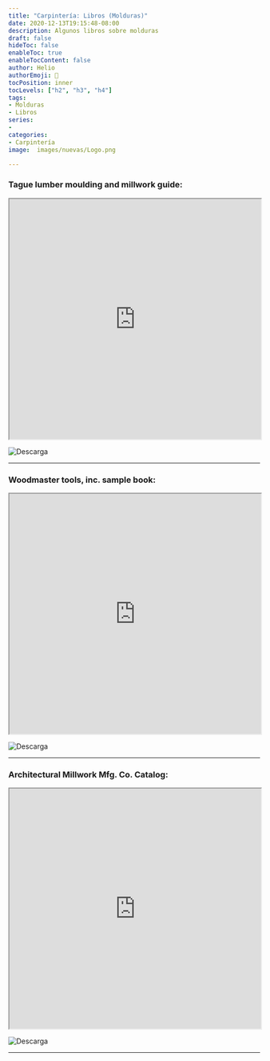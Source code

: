 ```yaml
---
title: "Carpintería: Libros (Molduras)"
date: 2020-12-13T19:15:48-08:00
description: Algunos libros sobre molduras
draft: false
hideToc: false
enableToc: true
enableTocContent: false
author: Helio
authorEmoji: 🔬
tocPosition: inner
tocLevels: ["h2", "h3", "h4"]
tags:
- Molduras
- Libros
series:
-
categories:
- Carpintería
image:  images/nuevas/Logo.png

---
```


### Tague lumber moulding and millwork guide:

<iframe src="https://drive.google.com/file/d/1xr-CFQ8aND55K3Q7DiDoHoaFnDKUOeDM/preview" width="100%" height="480"></iframe>  

![Descarga](https://drive.google.com/file/d/1xr-CFQ8aND55K3Q7DiDoHoaFnDKUOeDM/view?usp=sharing)

<hr />


### Woodmaster tools, inc. sample book:

<iframe src="https://drive.google.com/file/d/1PSxZLVxAGoSghVSI4vngJEzh3OyESXof/preview" width="100%" height="480"></iframe>  

![Descarga](https://drive.google.com/file/d/1PSxZLVxAGoSghVSI4vngJEzh3OyESXof/view?usp=sharing)

<hr />


### Architectural Millwork Mfg. Co. Catalog:

<iframe src="https://drive.google.com/file/d/172VdjuamxD8ArdxmK78QZl02qACbGA7p/preview" width="100%" height="480"></iframe> 

![Descarga](https://drive.google.com/file/d/172VdjuamxD8ArdxmK78QZl02qACbGA7p/view?usp=sharing)

<hr />


